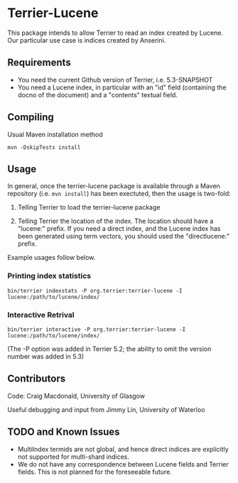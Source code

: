 
# Terrier-Lucene

This package intends to allow Terrier to read an index created by Lucene. Our particular use case is indices created by Anserini.

## Requirements

- You need the current Github version of Terrier, i.e. 5.3-SNAPSHOT
- You need a Lucene index, in particular with an "id" field (containing the docno of the document) and a "contents" textual field.

## Compiling

Usual Maven installation method
```
mvn -DskipTests install
```

## Usage

In general, once the terrier-lucene package is available through a Maven repository (i.e. `mvn install`) has been exectuted, then the usage is two-fold:
1. Telling Terrier to load the terrier-lucene package

2. Telling Terrier the location of the index. The location should have a "lucene:" prefix. If you need a direct index, and the Lucene index has been generated using term vectors, you should used the "directlucene:" prefix.

Example usages follow below.

### Printing index statistics
```
bin/terrier indexstats -P org.terrier:terrier-lucene -I lucene:/path/to/lucene/index/
```

### Interactive Retrival
```
bin/terrier interactive -P org.terrier:terrier-lucene -I lucene:/path/to/lucene/index/
```

(The -P option was added in Terrier 5.2; the ability to omit the version number was added in 5.3)

## Contributors

Code: Craig Macdonald, University of Glasgow

Useful debugging and input from Jimmy Lin, University of Waterloo

## TODO and Known Issues

- MultiIndex termids are not global, and hence direct indices are explicitly not supported for multi-shard indices.
- We do not have any correspondence between Lucene fields and Terrier fields. This is not planned for the foreseeable future.

